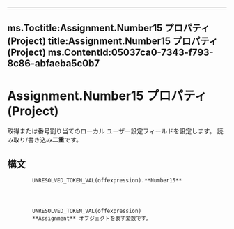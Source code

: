

---
ms.Toctitle:Assignment.Number15 プロパティ (Project)
title:Assignment.Number15 プロパティ (Project)
ms.ContentId:05037ca0-7343-f793-8c86-abfaeba5c0b7
---
# Assignment.Number15 プロパティ (Project)




取得または番号割り当てのローカル ユーザー設定フィールドを設定します。 読み取り/書き込み**二重**です。

## 構文

            UNRESOLVED_TOKEN_VAL(offexpression).**Number15**




            UNRESOLVED_TOKEN_VAL(offexpression)
            **Assignment** オブジェクトを表す変数です。




